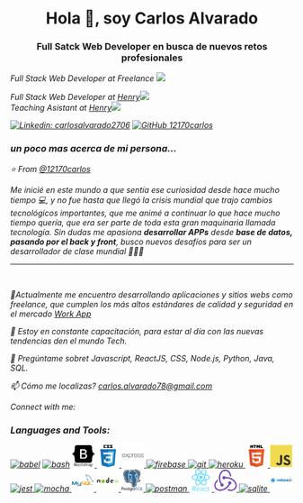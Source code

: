 <h1 align="center">Hola 👋, soy Carlos Alvarado</h1>

<h3 align="center">Full Satck Web Developer en busca de nuevos retos profesionales</h3>

<p><em>Full Stack Web Developer at Freelance <img src="https://media0.giphy.com/media/v1.Y2lkPTc5MGI3NjExZ3Q2MGk3dHlleXdmY3NvZm5keDZrbW9qZjVreG8zM2g1emZrZnBxZiZlcD12MV9zdGlja2Vyc19zZWFyY2gmY3Q9cw/juua9i2c2fA0AIp2iq/200w.webp" width="30"></br>
<p><em>Full Stack Web Developer at <a href="https://www.soyhenry.com/">Henry</a><img src="https://media.giphy.com/media/fYSnHlufseco8Fh93Z/giphy.gif" width="30"></br>Teaching Asistant at <a href="https://www.soyhenry.com/">Henry</a><img src="https://media.giphy.com/media/WUlplcMpOCEmTGBtBW/giphy.gif" width="30"> 
</em></p>


[![Linkedin: carlosalvarado2706](https://img.shields.io/badge/-carlosalvarado2706-blue?style=flat-square&logo=Linkedin&logoColor=white&link=https://www.linkedin.com/in/carlosalvarado2706/)](https://www.linkedin.com/in/carlosalvarado2706/)
[![GitHub 12170carlos](https://img.shields.io/github/followers/12170carlos?label=follow&style=social)](https://github.com/12170carlos)


###  un poco mas acerca de mi persona...  

⭐️ From [@12170carlos](https://github.com/12170carlos)

Me inicié en este mundo a que sentía ese curiosidad desde hace mucho tiempo 💻, y no fue hasta que llegó la crisis mundial que trajo cambios tecnológicos importantes, que me animé a continuar lo que hace mucho tiempo quería, que era ser parte de toda esta gran maquinaria llamada tecnología. Sin dudas me apasiona **_desarrollar APPs_** desde **base de datos, pasando por el back y front**, busco nuevos desafíos para ser un desarrollador de clase mundial 🧑‍💻💪

----------------------------------------------------------------------------------------------------------------------------------------------------------------------------------------------------------------------------------------------------------------------------------------------------------------------------------------------



<br>






🔭Actualmente me encuentro desarrollando aplicaciones y sitios webs como freelance, que cumplen los más altos estándares de calidad y seguridad en el mercado  [Work App](https://antcorporationsac.com/)

🌱 Estoy en constante capacitación, para estar al día con las nuevas tendencias den el mundo Tech.

💬 Pregúntame sobret Javascript, ReactJS, CSS, Node.js, Python, Java, SQL.

📫 Cómo me localizas? carlos.alvarado78@gmail.com

Connect with me:


<h3 align="left">Languages and Tools:</h3>
<p align="left"> <a align="center" href="https://babeljs.io/" target="_blank" rel="noreferrer"> <img src="https://www.vectorlogo.zone/logos/babeljs/babeljs-icon.svg" alt="babel" width="40" height="40"/></a> 
<a href="https://www.gnu.org/software/bash/" target="_blank" rel="noreferrer"> <img src="https://www.vectorlogo.zone/logos/gnu_bash/gnu_bash-icon.svg" alt="bash" width="40" height="40"/></a> 
<a href="https://getbootstrap.com" target="_blank" rel="noreferrer"> <img src="https://raw.githubusercontent.com/devicons/devicon/master/icons/bootstrap/bootstrap-plain-wordmark.svg" alt="bootstrap" width="40" height="40"/> </a> <a href="https://www.w3schools.com/css/" target="_blank" rel="noreferrer"> <img src="https://raw.githubusercontent.com/devicons/devicon/master/icons/css3/css3-original-wordmark.svg" alt="css3" width="40" height="40"/> </a> <a href="https://expressjs.com" target="_blank" rel="noreferrer"> <img src="https://raw.githubusercontent.com/devicons/devicon/master/icons/express/express-original-wordmark.svg" alt="express" width="40" height="40"/> </a> <a href="https://firebase.google.com/" target="_blank" rel="noreferrer"> <img src="https://www.vectorlogo.zone/logos/firebase/firebase-icon.svg" alt="firebase" width="40" height="40"/> </a> <a href="https://git-scm.com/" target="_blank" rel="noreferrer"> <img src="https://www.vectorlogo.zone/logos/git-scm/git-scm-icon.svg" alt="git" width="40" height="40"/> </a> <a href="https://heroku.com" target="_blank" rel="noreferrer"> <img src="https://www.vectorlogo.zone/logos/heroku/heroku-icon.svg" alt="heroku" width="40" height="40"/> </a> <a href="https://www.w3.org/html/" target="_blank" rel="noreferrer"> <img src="https://raw.githubusercontent.com/devicons/devicon/master/icons/html5/html5-original-wordmark.svg" alt="html5" width="40" height="40"/> </a> <a href="https://developer.mozilla.org/en-US/docs/Web/JavaScript" target="_blank" rel="noreferrer"> <img src="https://raw.githubusercontent.com/devicons/devicon/master/icons/javascript/javascript-original.svg" alt="javascript" width="40" height="40"/> </a> <a href="https://jestjs.io" target="_blank" rel="noreferrer"> <img src="https://www.vectorlogo.zone/logos/jestjsio/jestjsio-icon.svg" alt="jest" width="40" height="40"/> </a> <a href="https://mochajs.org" target="_blank" rel="noreferrer"> <img src="https://www.vectorlogo.zone/logos/mochajs/mochajs-icon.svg" alt="mocha" width="40" height="40"/> </a> <a href="https://www.mysql.com/" target="_blank" rel="noreferrer"> <img src="https://raw.githubusercontent.com/devicons/devicon/master/icons/mysql/mysql-original-wordmark.svg" alt="mysql" width="40" height="40"/> </a> <a href="https://nodejs.org" target="_blank" rel="noreferrer"> <img src="https://raw.githubusercontent.com/devicons/devicon/master/icons/nodejs/nodejs-original-wordmark.svg" alt="nodejs" width="40" height="40"/> </a> <a href="https://www.postgresql.org" target="_blank" rel="noreferrer"> <img src="https://raw.githubusercontent.com/devicons/devicon/master/icons/postgresql/postgresql-original-wordmark.svg" alt="postgresql" width="40" height="40"/> </a> <a href="https://postman.com" target="_blank" rel="noreferrer"> <img src="https://www.vectorlogo.zone/logos/getpostman/getpostman-icon.svg" alt="postman" width="40" height="40"/> </a> <a href="https://reactjs.org/" target="_blank" rel="noreferrer"> <img src="https://raw.githubusercontent.com/devicons/devicon/master/icons/react/react-original-wordmark.svg" alt="react" width="40" height="40"/> </a> <a href="https://redux.js.org" target="_blank" rel="noreferrer"> <img src="https://raw.githubusercontent.com/devicons/devicon/master/icons/redux/redux-original.svg" alt="redux" width="40" height="40"/> </a> <a href="https://www.sqlite.org/" target="_blank" rel="noreferrer"> <img src="https://www.vectorlogo.zone/logos/sqlite/sqlite-icon.svg" alt="sqlite" width="40" height="40"/> </a> <a href="https://webpack.js.org" target="_blank" rel="noreferrer"> <img src="https://raw.githubusercontent.com/devicons/devicon/d00d0969292a6569d45b06d3f350f463a0107b0d/icons/webpack/webpack-original-wordmark.svg" alt="webpack" width="40" height="40"/> </a> </p>
